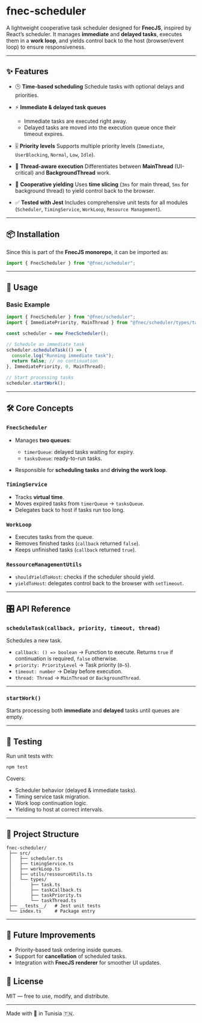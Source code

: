 # fnec-scheduler

A lightweight cooperative task scheduler designed for **FnecJS**, inspired by React’s scheduler.
It manages **immediate** and **delayed tasks**, executes them in a **work loop**, and yields control back to the host (browser/event loop) to ensure responsiveness.

---

## ✨ Features

* 🕒 **Time-based scheduling**
  Schedule tasks with optional delays and priorities.

* ⚡ **Immediate & delayed task queues**

  * Immediate tasks are executed right away.
  * Delayed tasks are moved into the execution queue once their timeout expires.

* 🎚️ **Priority levels**
  Supports multiple priority levels (`Immediate`, `UserBlocking`, `Normal`, `Low`, `Idle`).

* 🔀 **Thread-aware execution**
  Differentiates between **MainThread** (UI-critical) and **BackgroundThread** work.

* 🛑 **Cooperative yielding**
  Uses **time slicing** (`3ms` for main thread, `5ms` for background thread) to yield control back to the browser.

* ✅ **Tested with Jest**
  Includes comprehensive unit tests for all modules (`Scheduler`, `TimingService`, `WorkLoop`, `Resource Management`).

---

## 📦 Installation

Since this is part of the **FnecJS monorepo**, it can be imported as:

```ts
import { FnecScheduler } from "@fnec/scheduler";
```

---

## 🚀 Usage

### Basic Example

```ts
import { FnecScheduler } from "@fnec/scheduler";
import { ImmediatePriority, MainThread } from "@fnec/scheduler/types/taskPriority";

const scheduler = new FnecScheduler();

// Schedule an immediate task
scheduler.scheduleTask(() => {
  console.log("Running immediate task");
  return false; // no continuation
}, ImmediatePriority, 0, MainThread);

// Start processing tasks
scheduler.startWork();
```

---

## 🛠️ Core Concepts

### `FnecScheduler`

* Manages **two queues**:

  * `timerQueue`: delayed tasks waiting for expiry.
  * `tasksQueue`: ready-to-run tasks.
* Responsible for **scheduling tasks** and **driving the work loop**.

### `TimingService`

* Tracks **virtual time**.
* Moves expired tasks from `timerQueue` → `tasksQueue`.
* Delegates back to host if tasks run too long.

### `WorkLoop`

* Executes tasks from the queue.
* Removes finished tasks (`callback` returned `false`).
* Keeps unfinished tasks (`callback` returned `true`).

### `RessourceManagementUtils`

* `shouldYieldToHost`: checks if the scheduler should yield.
* `yieldToHost`: delegates control back to the browser with `setTimeout`.

---

## 🎛️ API Reference

### `scheduleTask(callback, priority, timeout, thread)`

Schedules a new task.

* `callback: () => boolean` → Function to execute. Returns `true` if continuation is required, `false` otherwise.
* `priority: PriorityLevel` → Task priority (`0–5`).
* `timeout: number` → Delay before execution.
* `thread: Thread` → `MainThread` or `BackgroundThread`.

---

### `startWork()`

Starts processing both **immediate** and **delayed** tasks until queues are empty.

---

## 🧪 Testing

Run unit tests with:

```bash
npm test
```

Covers:

* Scheduler behavior (delayed & immediate tasks).
* Timing service task migration.
* Work loop continuation logic.
* Yielding to host at correct intervals.

---

## 📂 Project Structure

```
fnec-scheduler/
 ├── src/
 │   ├── scheduler.ts
 │   ├── timingService.ts
 │   ├── workLoop.ts
 │   ├── utils/ressourceUtils.ts
 │   └── types/
 │       ├── task.ts
 │       ├── taskCallback.ts
 │       ├── taskPriority.ts
 │       └── taskThread.ts
 ├── __tests__/   # Jest unit tests
 └── index.ts     # Package entry
```

---

## 🔮 Future Improvements

* Priority-based task ordering inside queues.
* Support for **cancellation** of scheduled tasks.
* Integration with **FnecJS renderer** for smoother UI updates.

## 📄 License

MIT — free to use, modify, and distribute.

---

Made with 🦊 in Tunisia 🇹🇳.